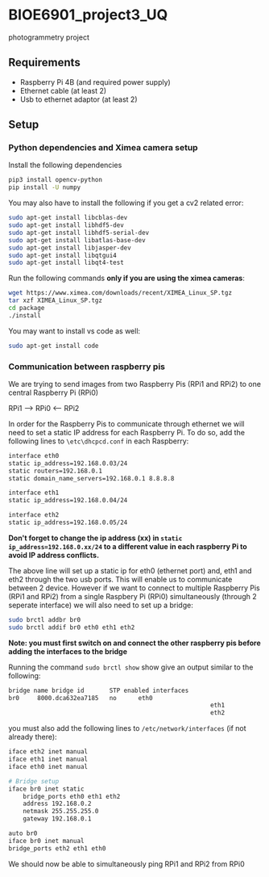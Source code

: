 # BIOE6901_project3_UQ
photogrammetry project

## Requirements
* Raspberry Pi 4B (and required power supply)
* Ethernet cable (at least 2)
* Usb to ethernet adaptor (at least 2)

## Setup
### Python dependencies and Ximea camera setup

Install the following dependencies
  ```sh
  pip3 install opencv-python
  pip install -U numpy
  ```
You may also have to  install the following if you get a cv2 related error:
  ```sh
  sudo apt-get install libcblas-dev
  sudo apt-get install libhdf5-dev
  sudo apt-get install libhdf5-serial-dev
  sudo apt-get install libatlas-base-dev
  sudo apt-get install libjasper-dev 
  sudo apt-get install libqtgui4 
  sudo apt-get install libqt4-test
  ```
Run the following commands **only if you are using the ximea cameras**:
  ```sh
  wget https://www.ximea.com/downloads/recent/XIMEA_Linux_SP.tgz
  tar xzf XIMEA_Linux_SP.tgz
  cd package
  ./install
  ```
 You may want to install vs code as well:
 ```sh
 sudo apt-get install code
 ```
 
### Communication between raspberry pis
We are trying to send images from two Raspberry Pis (RPi1 and RPi2) to one central Raspberry Pi (RPi0) 

RPi1 --> RPi0 <-- RPi2

In order for the Raspberry Pis to communicate through ethernet we will need to set a static IP address for each Raspberry Pi. To do so, add the following lines to `\etc\dhcpcd.conf` in each Raspberry:
```sh
interface eth0
static ip_address=192.168.0.03/24
static routers=192.168.0.1
static domain_name_servers=192.168.0.1 8.8.8.8

interface eth1
static ip_address=192.168.0.04/24

interface eth2
static ip_address=192.168.0.05/24
```
**Don't forget to change the ip address (xx) in `static ip_address=192.168.0.xx/24` to a different value in each raspberry Pi to avoid IP address conflicts.**

The above line will set up a static ip for eth0 (ethernet port) and, eth1 and eth2 through the two usb ports. This will enable us to communicate between 2 device. However if we want to connect to multiple Raspberry Pis (RPi1 and RPi2) from a single Raspbery Pi (RPi0) simultaneously (through 2 seperate interface) we will also need to set up a bridge:

```sh
sudo brctl addbr br0
sudo brctl addif br0 eth0 eth1 eth2
```
**Note: you must first switch on and connect the other raspberry pis before adding the interfaces to the bridge**

Running the command `sudo brctl show` show give an output similar to the following:
```sh
bridge name	bridge id		STP enabled	interfaces
br0		8000.dca632ea7185	no		eth0
                                                        eth1
                                                        eth2
```
you must also add the following lines to `/etc/network/interfaces` (if not already there):
```sh
iface eth2 inet manual
iface eth1 inet manual
iface eth0 inet manual

# Bridge setup
iface br0 inet static
    bridge_ports eth0 eth1 eth2
    address 192.168.0.2
    netmask 255.255.255.0
    gateway 192.168.0.1

auto br0
iface br0 inet manual
bridge_ports eth2 eth1 eth0
```
We should now be able to simultaneously ping RPi1 and RPi2 from RPi0
